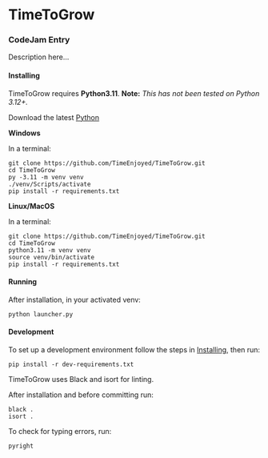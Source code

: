 # TimeToGrow 
### CodeJam Entry

Description here...


#### Installing
TimeToGrow requires **Python3.11**. **Note:** *This has not been tested on Python 3.12+.*

Download the latest [Python](https://www.python.org/downloads/)


**Windows**

In a terminal:

```shell
git clone https://github.com/TimeEnjoyed/TimeToGrow.git
cd TimeToGrow
py -3.11 -m venv venv
./venv/Scripts/activate
pip install -r requirements.txt
```


**Linux/MacOS**

In a terminal:

```shell
git clone https://github.com/TimeEnjoyed/TimeToGrow.git
cd TimeToGrow
python3.11 -m venv venv
source venv/bin/activate
pip install -r requirements.txt
```


#### Running
After installation, in your activated venv:

```shell
python launcher.py
```


#### Development
To set up a development environment follow the steps in [Installing](#installing), then run:

```shell
pip install -r dev-requirements.txt
```

TimeToGrow uses Black and isort for linting.

After installation and before committing run:
```shell
black .
isort .
```

To check for typing errors, run:
```shell
pyright
```
